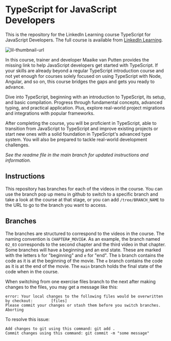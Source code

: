 # TypeScript for JavaScript Developers
This is the repository for the LinkedIn Learning course TypeScript for JavaScript Developers. The full course is available from [LinkedIn Learning][lil-course-url].

![lil-thumbnail-url]

<p>In this course, trainer and developer Maaike van Putten provides the missing link to help JavaScript developers get started with TypeScript. If your skills are already beyond a regular TypeScript introduction course and not yet enough for courses solely focused on using TypeScript with Node, Angular, and so on, this course bridges the gaps and gets you ready to advance. </p>

<p>Dive into TypeScript, beginning with an introduction to TypeScript, its setup, and basic compilation. Progress through fundamental concepts, advanced typing, and practical application. Plus, explore real-world project migrations and integrations with popular frameworks. </p>

<p>After completing the course, you will be proficient in TypeScript, able to transition from JavaScript to TypeScript and improve existing projects or start new ones with a solid foundation in TypeScript's advanced type system. You will also be prepared to tackle real-world development challenges. </p>

_See the readme file in the main branch for updated instructions and information._
## Instructions
This repository has branches for each of the videos in the course. You can use the branch pop up menu in github to switch to a specific branch and take a look at the course at that stage, or you can add `/tree/BRANCH_NAME` to the URL to go to the branch you want to access.

## Branches
The branches are structured to correspond to the videos in the course. The naming convention is `CHAPTER#_MOVIE#`. As an example, the branch named `02_03` corresponds to the second chapter and the third video in that chapter. 
Some branches will have a beginning and an end state. These are marked with the letters `b` for "beginning" and `e` for "end". The `b` branch contains the code as it is at the beginning of the movie. The `e` branch contains the code as it is at the end of the movie. The `main` branch holds the final state of the code when in the course.

When switching from one exercise files branch to the next after making changes to the files, you may get a message like this:

    error: Your local changes to the following files would be overwritten by checkout:        [files]
    Please commit your changes or stash them before you switch branches.
    Aborting

To resolve this issue:
	
    Add changes to git using this command: git add .
	Commit changes using this command: git commit -m "some message"


[0]: # (Replace these placeholder URLs with actual course URLs)

[lil-course-url]: https://www.linkedin.com/learning/typescript-for-javascript-developers
[lil-thumbnail-url]: https://media.licdn.com/dms/image/v2/D4D0DAQFkZplt1jAsUQ/learning-public-crop_675_1200/learning-public-crop_675_1200/0/1723660257269?e=2147483647&v=beta&t=xqprr2U3YKXpskMO7e5re3h2yNH-81tCI1fzhvSeRfA

